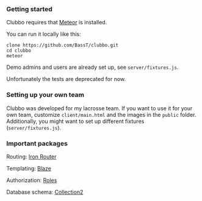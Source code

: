 ### Getting started

Clubbo requires that [Meteor](http://www.meteor.com) is installed.

You can run it locally like this:

```
clone https://github.com/BassT/clubbo.git
cd clubbo
meteor
```

Demo admins and users are already set up, see `server/fixtures.js`.

Unfortunately the tests are deprecated for now.

### Setting up your own team

Clubbo was developed for my lacrosse team. If you want to use it for your own team, customize `client/main.html` and the images in the `public` folder. Additionally, you might want to set up different fixtures (`server/fixtures.js`).

### Important packages

Routing: [Iron Router](http://iron-meteor.github.io/iron-router/)

Templating: [Blaze](https://guide.meteor.com/blaze.html)

Authorization: [Roles](https://github.com/alanning/meteor-roles)

Database schema: [Collection2](https://github.com/aldeed/meteor-collection2)
